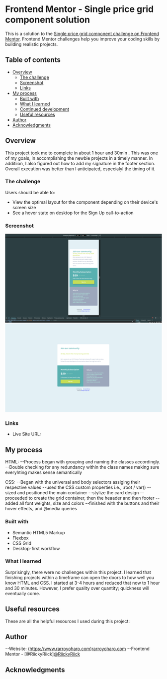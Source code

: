 # Frontend Mentor - Single price grid component solution

This is a solution to the [Single price grid component challenge on Frontend Mentor](https://www.frontendmentor.io/challenges/single-price-grid-component-5ce41129d0ff452fec5abbbc). Frontend Mentor challenges help you improve your coding skills by building realistic projects. 

## Table of contents

- [Overview](#overview)
  - [The challenge](#the-challenge)
  - [Screenshot](#screenshot)
  - [Links](#links)
- [My process](#my-process)
  - [Built with](#built-with)
  - [What I learned](#what-i-learned)
  - [Continued development](#continued-development)
  - [Useful resources](#useful-resources)
- [Author](#author)
- [Acknowledgments](#acknowledgments)

## Overview

This project took me to complete in about 1 hour and 30min . This was one of my goals, in accomplishing the newbie projects in a timely manner. In additiion, I also figured out how to add my signature in the footer section. Overall execution was better than I anticipated, especialyl the timing of it. 

### The challenge

Users should be able to:

- View the optimal layout for the component depending on their device's screen size
- See a hover state on desktop for the Sign Up call-to-action

### Screenshot

<img src="./design/desktop single price component.png"/>
<img src="./design/mobile single price component.png"/>


### Links

- Live Site URL: 
## My process

HTML: --Process began with grouping and naming the classes accordingly. --Double checking for any redundancy within the class names making sure everyhting makes sense semantically

CSS: --Began with the universal and body selectors assiging their respective values --used the CSS custom properties i.e., :root / var() --sized and positioned the main container --stylize the card design --proceeded to create the grid container, then the heaader and then footer --added all font weights, size and colors --finished with the buttons and their hover effects, and @media queries 


### Built with

- Semantic HTML5 Markup
- Flexbox
- CSS Grid
- Desktop-first workflow

### What I learned

Surprisingly, there were no challenges within this project. I learned that finishing projects within a timeframe can open the doors to how well you know HTML and CSS. I started at 3-4 hours and reduced that now to 1 hour and 30 minutes. However, I prefer quality over quantity; quickness will eventually come.

## Useful resources

These are all the helpful resources I used during this project:


## Author

--Website: (https://www.rarroyoharo.com)<a href="https://www.rarroyoharo.com" target="_blank">rarroyoharo.com</a> 
--Frontend Mentor - [@RiickyRiick]<a href="https://www.frontendmentor.io/profile/RiickyRiick" target="_blank">@RiickyRiick</a> 



## Acknowledgments

